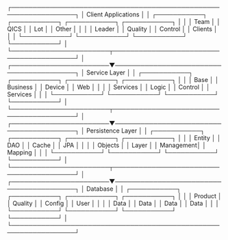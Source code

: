 ┌─────────────────────────────────────────────────────────────────┐
│                        Client Applications                       │
│  ┌───────────┐  ┌───────────┐  ┌───────────┐  ┌───────────┐     │
│  │ Team      │  │ QICS      │  │ Lot       │  │ Other     │     │
│  │ Leader    │  │ Quality   │  │ Control   │  │ Clients   │     │
│  └───────────┘  └───────────┘  └───────────┘  └───────────┘     │
└───────────────────────┬─────────────────────────────────────────┘
                        │
┌───────────────────────▼─────────────────────────────────────────┐
│                        Service Layer                             │
│  ┌───────────┐  ┌───────────┐  ┌───────────┐  ┌───────────┐     │
│  │ Base      │  │ Business  │  │ Device    │  │ Web       │     │
│  │ Services  │  │ Logic     │  │ Control   │  │ Services  │     │
│  └───────────┘  └───────────┘  └───────────┘  └───────────┘     │
└───────────────────────┬─────────────────────────────────────────┘
                        │
┌───────────────────────▼─────────────────────────────────────────┐
│                     Persistence Layer                            │
│  ┌───────────┐  ┌───────────┐  ┌───────────┐  ┌───────────┐     │
│  │ Entity    │  │ DAO       │  │ Cache     │  │ JPA       │     │
│  │ Objects   │  │ Layer     │  │ Management│  │ Mapping   │     │
│  └───────────┘  └───────────┘  └───────────┘  └───────────┘     │
└───────────────────────┬─────────────────────────────────────────┘
                        │
┌───────────────────────▼─────────────────────────────────────────┐
│                        Database                                  │
│  ┌───────────┐  ┌───────────┐  ┌───────────┐  ┌───────────┐     │
│  │ Product   │  │ Quality   │  │ Config    │  │ User      │     │
│  │ Data      │  │ Data      │  │ Data      │  │ Data      │     │
│  └───────────┘  └───────────┘  └───────────┘  └───────────┘     │
└─────────────────────────────────────────────────────────────────┘
